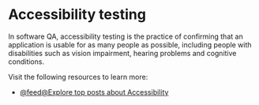 # Accessibility testing

In software QA, accessibility testing is the practice of confirming that an application is usable for as many people as possible, including people with disabilities such as vision impairment, hearing problems and cognitive conditions.

Visit the following resources to learn more:

- [@feed@Explore top posts about Accessibility](https://app.daily.dev/tags/accessibility?ref=roadmapsh)
